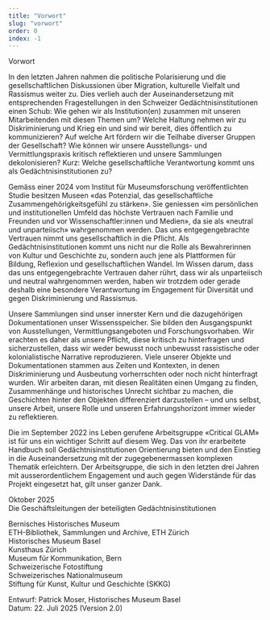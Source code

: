 ```yaml
---
title: "Vorwort"
slug: "vorwort"
order: 0
index: -1
---
```


Vorwort  

In den letzten Jahren nahmen die politische Polarisierung und die gesellschaftlichen Diskussionen über Migration, kulturelle Vielfalt und Rassismus weiter zu. Dies verlieh auch der Auseinandersetzung mit entsprechenden Fragestellungen in den Schweizer Gedächtnisinstitutionen einen Schub: Wie gehen wir als Institution(en) zusammen mit unseren Mitarbeitenden mit diesen Themen um? Welche Haltung nehmen wir zu Diskriminierung und Krieg ein und sind wir bereit, dies öffentlich zu kommunizieren? Auf welche Art fördern wir die Teilhabe diverser Gruppen der Gesellschaft? Wie können wir unsere Ausstellungs- und Vermittlungspraxis kritisch reflektieren und unsere Sammlungen dekolonisieren? Kurz: Welche gesellschaftliche Verantwortung kommt uns als Gedächtnisinstitutionen zu?  

Gemäss einer 2024 vom Institut für Museumsforschung veröffentlichten Studie besitzen Museen «das Potenzial, das gesellschaftliche Zusammengehörigkeitsgefühl zu stärken». Sie geniessen «im persönlichen und institutionellen Umfeld das höchste Vertrauen nach Familie und Freunden und vor Wissenschaftler:innen und Medien», da sie als «neutral und unparteiisch» wahrgenommen werden. Das uns entgegengebrachte Vertrauen nimmt uns gesellschaftlich in die Pflicht. Als Gedächtnisinstitutionen kommt uns nicht nur die Rolle als Bewahrerinnen von Kultur und Geschichte zu, sondern auch jene als Plattformen für Bildung, Reflexion und gesellschaftlichen Wandel. Im Wissen darum, dass das uns entgegengebrachte Vertrauen daher rührt, dass wir als unparteiisch und neutral wahrgenommen werden, haben wir trotzdem oder gerade deshalb eine besondere Verantwortung im Engagement für Diversität und gegen Diskriminierung und Rassismus.  

Unsere Sammlungen sind unser innerster Kern und die dazugehörigen Dokumentationen unser Wissensspeicher. Sie bilden den Ausgangspunkt von Ausstellungen, Vermittlungsangeboten und Forschungsvorhaben. Wir erachten es daher als unsere Pflicht, diese kritisch zu hinterfragen und sicherzustellen, dass wir weder bewusst noch unbewusst rassistische oder kolonialistische Narrative reproduzieren. Viele unserer Objekte und Dokumentationen stammen aus Zeiten und Kontexten, in denen Diskriminierung und Ausbeutung vorherrschten oder noch nicht hinterfragt wurden. Wir arbeiten daran, mit diesen Realitäten einen Umgang zu finden, Zusammenhänge und historisches Unrecht sichtbar zu machen, die Geschichten hinter den Objekten differenziert darzustellen – und uns selbst, unsere Arbeit, unsere Rolle und unseren Erfahrungshorizont immer wieder zu reflektieren.  

Die im September 2022 ins Leben gerufene Arbeitsgruppe «Critical GLAM» ist für uns ein wichtiger Schritt auf diesem Weg. Das von ihr erarbeitete Handbuch soll Gedächtnisinstitutionen Orientierung bieten und den Einstieg in die Auseinandersetzung mit der zugegebenermassen komplexen Thematik erleichtern. Der Arbeitsgruppe, die sich in den letzten drei Jahren mit ausserordentlichem Engagement und auch gegen Widerstände für das Projekt eingesetzt hat, gilt unser ganzer Dank.  

Oktober 2025  
Die Geschäftsleitungen der beteiligten Gedächtnisinstitutionen  

Bernisches Historisches Museum  
ETH-Bibliothek, Sammlungen und Archive, ETH Zürich  
Historisches Museum Basel  
Kunsthaus Zürich  
Museum für Kommunikation, Bern  
Schweizerische Fotostiftung  
Schweizerisches Nationalmuseum  
Stiftung für Kunst, Kultur und Geschichte (SKKG)  

Entwurf: Patrick Moser, Historisches Museum Basel  
Datum: 22. Juli 2025 (Version 2.0)
